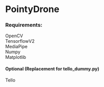 # PointyDrone

### Requirements:
OpenCV  
TensorflowV2  
MediaPipe   
Numpy  
Matplotlib
#### Optional (Replacement for tello_dummy.py)
Tello
